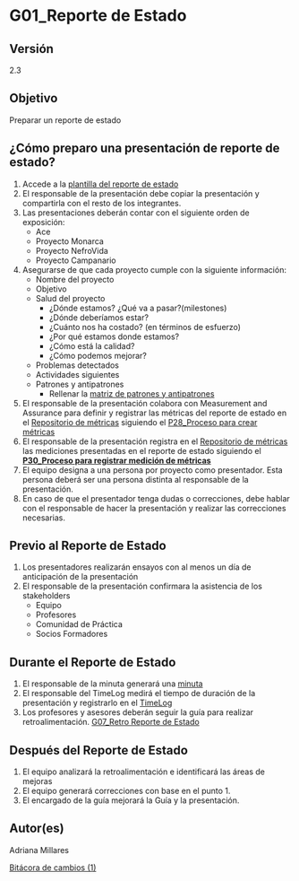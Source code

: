 # G01_Reporte de Estado

## **Versión**

2.3

## **Objetivo**

Preparar un reporte de estado

## **¿Cómo preparo una presentación de reporte de estado?**

1. Accede a la [plantilla del reporte de estado](https://www.canva.com/design/DAFBhdNzmC0/PHB5GAn4Ioe5EG9IuIjWfg/edit?utm_content=DAFBhdNzmC0&utm_campaign=designshare&utm_medium=link2&utm_source=sharebutton)
2. El responsable de la presentación debe copiar la presentación y compartirla con el resto de los integrantes.
3. Las presentaciones deberán contar con el siguiente orden de exposición:
    - Ace
    - Proyecto Monarca
    - Proyecto NefroVida
    - Proyecto Campanario
4. Asegurarse de que cada proyecto cumple con la siguiente información:
    - Nombre del proyecto
    - Objetivo
    - Salud del proyecto
        - ¿Dónde estamos? ¿Qué va a pasar?(milestones)
        - ¿Dónde deberíamos estar?
        - ¿Cuánto nos ha costado? (en términos de esfuerzo)
        - ¿Por qué estamos donde estamos?
        - ¿Cómo está la calidad?
        - ¿Cómo podemos mejorar?
    - Problemas detectados
    - Actividades siguientes
    - Patrones y antipatrones
        - Rellenar la [matriz de patrones y antipatrones](https://docs.google.com/spreadsheets/d/1XIQ8yaR-R-BaCDmeMFFwuZrgAuxq70EO6G4bdmTjpm0/edit#gid=2125279895)
5. El responsable de la presentación colabora con Measurement and Assurance para definir y  registrar las métricas del reporte de estado en el [Repositorio de métricas](../../Repositorio%20de%20me%CC%81tricas%20a5949ddaac054f92bc72fbb179820242.md) siguiendo el [P28_Proceso para crear métricas](../Procesos%20bc1b4b9263a749d49f2c809adfd71359/P28_Proceso%20para%20crear%20me%CC%81tricas%2042dbab27f9954ea6a9c795b460e486c0.md) 
6. El responsable de la presentación registra en el [Repositorio de métricas](../../Repositorio%20de%20me%CC%81tricas%20a5949ddaac054f92bc72fbb179820242.md) las mediciones presentadas en el reporte de estado siguiendo el [**P30_Proceso para registrar medición de métricas**](../Procesos%20bc1b4b9263a749d49f2c809adfd71359/P30_Proceso%20para%20registrar%20medicio%CC%81n%20de%20me%CC%81tricas%209fd6387eed6245e6a378148851a19daa.md)
7. El equipo designa a una persona por proyecto como presentador. Esta persona deberá ser una persona distinta al responsable de la presentación.
8. En caso de que el presentador tenga dudas o correcciones, debe hablar con el responsable de hacer la presentación y realizar las correcciones necesarias.

## **Previo al Reporte de Estado**

1. Los presentadores realizarán ensayos con al menos un día de anticipación de la presentación
2. El responsable de la presentación confirmara la asistencia de los stakeholders
    - Equipo
    - Profesores
    - Comunidad de Práctica
    - Socios Formadores

## **Durante el Reporte de Estado**

1. El responsable de la minuta generará una [minuta](https://github.com/Ace-Software-Development/Manual-de-Operaciones/blob/main/docs/Plantillas/PL01_Minutas.md)
2. El responsable del TimeLog medirá el tiempo de duración de la presentación y registrarlo en el [TimeLog](../../../ACE%20151ba79d118c41efbefe7e3b6a8369a6.md)
3. Los profesores y asesores deberán seguir la guía para realizar retroalimentación. [G07_Retro Reporte de Estado](https://www.notion.so/G07_Retro-Reporte-de-Estado-f714952c22f74115b95c3f10e71663f9) 

## **Después del Reporte de Estado**

1. El equipo analizará la retroalimentación e identificará las áreas de mejoras
2. El equipo generará correcciones con base en el punto 1.
3. El encargado de la guía mejorará la Guía y la presentación.

## **Autor(es)**

Adriana Millares

[Bitácora de cambios (1)](G01_Reporte%20de%20Estado%20e737cc2447ea4cd283d7f7b4f3e4ea29/Bita%CC%81cora%20de%20cambios%20(1)%20457797a5f28a4886a46cc73dfda044ef.csv)